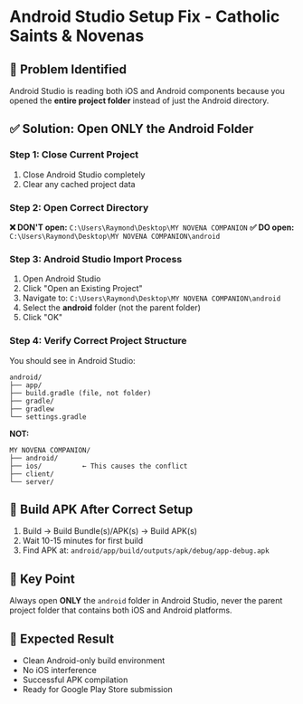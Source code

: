 # Android Studio Setup Fix - Catholic Saints & Novenas

## 🚨 **Problem Identified**
Android Studio is reading both iOS and Android components because you opened the **entire project folder** instead of just the Android directory.

## ✅ **Solution: Open ONLY the Android Folder**

### Step 1: Close Current Project
1. Close Android Studio completely
2. Clear any cached project data

### Step 2: Open Correct Directory
**❌ DON'T open:** `C:\Users\Raymond\Desktop\MY NOVENA COMPANION`
**✅ DO open:** `C:\Users\Raymond\Desktop\MY NOVENA COMPANION\android`

### Step 3: Android Studio Import Process
1. Open Android Studio
2. Click "Open an Existing Project"
3. Navigate to: `C:\Users\Raymond\Desktop\MY NOVENA COMPANION\android`
4. Select the **android** folder (not the parent folder)
5. Click "OK"

### Step 4: Verify Correct Project Structure
You should see in Android Studio:
```
android/
├── app/
├── build.gradle (file, not folder)
├── gradle/
├── gradlew
└── settings.gradle
```

**NOT:**
```
MY NOVENA COMPANION/
├── android/
├── ios/          ← This causes the conflict
├── client/
└── server/
```

## 🔨 **Build APK After Correct Setup**
1. Build → Build Bundle(s)/APK(s) → Build APK(s)
2. Wait 10-15 minutes for first build
3. Find APK at: `android/app/build/outputs/apk/debug/app-debug.apk`

## 🎯 **Key Point**
Always open **ONLY** the `android` folder in Android Studio, never the parent project folder that contains both iOS and Android platforms.

## 🚀 **Expected Result**
- Clean Android-only build environment
- No iOS interference
- Successful APK compilation
- Ready for Google Play Store submission